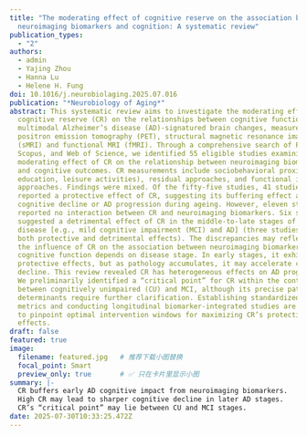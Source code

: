 ```yaml
---
title: "The moderating effect of cognitive reserve on the association between
  neuroimaging biomarkers and cognition: A systematic review"
publication_types:
  - "2"
authors:
  - admin
  - Yajing Zhou
  - Hanna Lu
  - Helene H. Fung
doi: 10.1016/j.neurobiolaging.2025.07.016
publication: "*Neurobiology of Aging*"
abstract: This systematic review aims to investigate the moderating effects of
  cognitive reserve (CR) on the relationships between cognitive function and
  multimodal Alzheimer’s disease (AD)-signatured brain changes, measured by
  positron emission tomography (PET), structural magnetic resonance imaging
  (sMRI) and functional MRI (fMRI). Through a comprehensive search of PubMed,
  Scopus, and Web of Science, we identified 55 eligible studies examining the
  moderating effect of CR on the relationship between neuroimaging biomarkers
  and cognitive outcomes. CR measurements include sociobehavioral proxies (e.g.,
  education, leisure activities), residual approaches, and functional imaging
  approaches. Findings were mixed. Of the fifty-five studies, 41 studies
  reported a protective effect of CR, suggesting its buffering effect against
  cognitive decline or AD progression during ageing. However, eleven studies
  reported no interaction between CR and neuroimaging biomarkers. Six studies
  suggested a detrimental effect of CR in the middle-to-late stages of the
  disease [e.g., mild cognitive impairment (MCI) and AD] (three studies reported
  both protective and detrimental effects). The discrepancies may reflect that
  the influence of CR on the association between neuroimaging biomarkers and
  cognitive function depends on disease stage. In early stages, it exhibits
  protective effects, but as pathology accumulates, it may accelerate cognitive
  decline. This review revealed CR has heterogeneous effects on AD progression.
  We preliminarily identified a “critical point” for CR within the continuum
  between cognitively unimpaired (CU) and MCI, although its precise pathological
  determinants require further clarification. Establishing standardized CR
  metrics and conducting longitudinal biomarker-integrated studies are critical
  to pinpoint optimal intervention windows for maximizing CR’s protective
  effects.
draft: false
featured: true
image:
  filename: featured.jpg   # 推荐下载小图替换
  focal_point: Smart
  preview_only: true       # ✅ 只在卡片里显示小图
summary: |-
  CR buffers early AD cognitive impact from neuroimaging biomarkers.
  High CR may lead to sharper cognitive decline in later AD stages.
  CR’s “critical point” may lie between CU and MCI stages.
date: 2025-07-30T10:33:25.472Z
---
```

